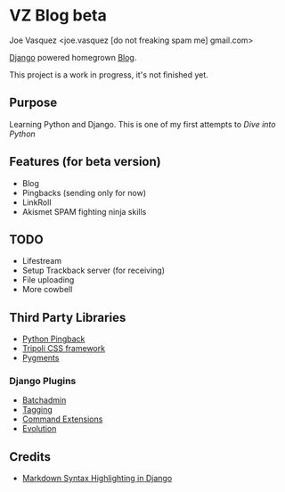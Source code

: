 # VZ Blog beta

Joe Vasquez <joe.vasquez [do not freaking spam me] gmail.com>

[Django](http://djangoproject.com "Django") powered homegrown [Blog](http://en.wikipedia.org/wiki/Blog "Blog").

This project is a work in progress, it's not finished yet.

## Purpose

Learning Python and Django.  This is one of my first attempts to *Dive into Python*

## Features (for beta version)

* Blog
* Pingbacks (sending only for now)
* LinkRoll
* Akismet SPAM fighting ninja skills

## TODO

* Lifestream
* Setup Trackback server (for receiving)
* File uploading
* More cowbell

## Third Party Libraries

* [Python Pingback](http://mathieu.fenniak.net/python-pingback-library/ "Python Pingback")
* [Tripoli CSS framework](http://devkick.com/lab/tripoli/ "Tripoli CSS framework")
* [Pygments](http://pygments.org/ "Python Pygments")

### Django Plugins

* [Batchadmin](http://code.google.com/p/django-batchadmin/ "Django Batchadmin")
* [Tagging](http://code.google.com/p/django-tagging/ "Django Tagging")
* [Command Extensions](http://code.google.com/p/django-command-extensions/ "Django Command Extensions")
* [Evolution](http://code.google.com/p/django-evolution/ "Django Evolution")

## Credits

* [Markdown Syntax Highlighting in Django](http://www.martin-geber.com/thought/2007/10/27/markdown-syntax-highlighting-django/ "Markdown Syntax Highlighting in Django")

